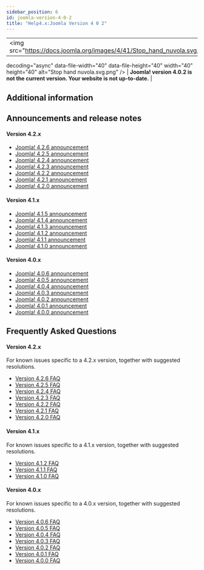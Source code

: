 ```yaml
---
sidebar_position: 6
id: joomla-version-4-0-2
title: "Help4.x:Joomla Version 4 0 2"
---
```

|                                                                         |                                                                                       |
|-------------------------------------------------------------------------|---------------------------------------------------------------------------------------|
| <img src="https://docs.joomla.org/images/4/41/Stop_hand_nuvola.svg.png" 
 decoding="async" data-file-width="40" data-file-height="40" width="40"   
 height="40" alt="Stop hand nuvola.svg.png" />                            | **Joomla! version 4.0.2 is not the current version. Your website is not up-to-date.** |

## Additional information

## Announcements and release notes

#### Version 4.2.x

- <a
  href="https://www.joomla.org/announcements/release-news/5875-joomla-4-2-6-bug-fix-release.html"
  class="external text" target="_blank" rel="noreferrer noopener">Joomla!
  4.2.6 announcement</a>
- <a
  href="https://www.joomla.org/announcements/release-news/5873-joomla-4-2-5-security-and-bug-fix-release.html"
  class="external text" target="_blank" rel="noreferrer noopener">Joomla!
  4.2.5 announcement</a>
- <a
  href="https://www.joomla.org/announcements/release-news/5870-joomla-4-2-4-security-release.html"
  class="external text" target="_blank" rel="noreferrer noopener">Joomla!
  4.2.4 announcement</a>
- <a
  href="https://www.joomla.org/announcements/release-news/5869-joomla-4-2-3-bug-fix-release.html"
  class="external text" target="_blank" rel="noreferrer noopener">Joomla!
  4.2.3 announcement</a>
- <a
  href="https://www.joomla.org/announcements/release-news/5867-joomla-4-2-2-bug-fix-release.html"
  class="external text" target="_blank" rel="noreferrer noopener">Joomla!
  4.2.2 announcement</a>
- <a
  href="https://www.joomla.org/announcements/release-news/5866-joomla-4-2-1-release.html"
  class="external text" target="_blank" rel="noreferrer noopener">Joomla!
  4.2.1 announcement</a>
- <a
  href="https://www.joomla.org/announcements/release-news/5865-joomla-4-2-release.html"
  class="external text" target="_blank" rel="noreferrer noopener">Joomla!
  4.2.0 announcement</a>

#### Version 4.1.x

- <a
  href="https://www.joomla.org/announcements/release-news/5861-joomla-4-1-5-and-3-10-10-release.html"
  class="external text" target="_blank" rel="noreferrer noopener">Joomla!
  4.1.5 announcement</a>
- <a
  href="https://www.joomla.org/announcements/release-news/5860-joomla-4-1-4.html"
  class="external text" target="_blank" rel="noreferrer noopener">Joomla!
  4.1.4 announcement</a>
- <a
  href="https://www.joomla.org/announcements/release-news/5859-joomla-4-1-3-and-3-10-9-release.html"
  class="external text" target="_blank" rel="noreferrer noopener">Joomla!
  4.1.3 announcement</a>
- <a
  href="https://www.joomla.org/announcements/release-news/5858-joomla-4-1-2-and-3-10-8-release.html"
  class="external text" target="_blank" rel="noreferrer noopener">Joomla!
  4.1.2 announcement</a>
- <a
  href="https://www.joomla.org/announcements/release-news/5857-joomla-4-1-1-and-3-10-7-release.html"
  class="external text" target="_blank" rel="noreferrer noopener">Joomla!
  4.1.1 announcement</a>
- <a
  href="https://www.joomla.org/announcements/release-news/5855-joomla-4-1-0-stable-new-standards-in-accessible-website-design.html"
  class="external text" target="_blank" rel="noreferrer noopener">Joomla!
  4.1.0 announcement</a>

#### Version 4.0.x

- <a
  href="https://www.joomla.org/announcements/release-news/5852-joomla-4-0-6-and-joomla-3-10-5-are-here.html"
  class="external text" target="_blank" rel="noreferrer noopener">Joomla!
  4.0.6 announcement</a>
- <a
  href="https://www.joomla.org/announcements/release-news/5851-joomla-4-0-5-and-joomla-3-10-4-are-here.html"
  class="external text" target="_blank" rel="noreferrer noopener">Joomla!
  4.0.5 announcement</a>
- <a
  href="https://www.joomla.org/announcements/release-news/5849-joomla-4-0-4-and-joomla-3-10-3-are-here.html"
  class="external text" target="_blank" rel="noreferrer noopener">Joomla!
  4.0.4 announcement</a>
- <a
  href="https://www.joomla.org/announcements/release-news/5848-joomla-4-0-3-and-joomla-3-10-2-are-here.html"
  class="external text" target="_blank" rel="noreferrer noopener">Joomla!
  4.0.3 announcement</a>
- <a
  href="https://www.joomla.org/announcements/release-news/5847-joomla-4-0-2-bug-fix.html"
  class="external text" target="_blank" rel="noreferrer noopener">Joomla!
  4.0.2 announcement</a>
- <a
  href="https://www.joomla.org/announcements/release-news/5846-joomla-4-0-1-and-joomla-3-10-1-are-here.html"
  class="external text" target="_blank" rel="noreferrer noopener">Joomla!
  4.0.1 announcement</a>
- <a
  href="https://www.joomla.org/announcements/release-news/5845-joomla-4-0-and-joomla-3-10-are-here.html"
  class="external text" target="_blank" rel="noreferrer noopener">Joomla!
  4.0.0 announcement</a>

## Frequently Asked Questions

#### Version 4.2.x

For known issues specific to a 4.2.x version, together with suggested
resolutions.

- [Version 4.2.6
  FAQ](https://docs.joomla.org/:Category:Version_4.2.6_FAQ "Special:MyLanguage/:Category:Version 4.2.6 FAQ")
- [Version 4.2.5
  FAQ](https://docs.joomla.org/:Category:Version_4.2.5_FAQ "Special:MyLanguage/:Category:Version 4.2.5 FAQ")
- [Version 4.2.4
  FAQ](https://docs.joomla.org/:Category:Version_4.2.4_FAQ "Special:MyLanguage/:Category:Version 4.2.4 FAQ")
- [Version 4.2.3
  FAQ](https://docs.joomla.org/:Category:Version_4.2.3_FAQ "Special:MyLanguage/:Category:Version 4.2.3 FAQ")
- [Version 4.2.2
  FAQ](https://docs.joomla.org/:Category:Version_4.2.2_FAQ "Special:MyLanguage/:Category:Version 4.2.2 FAQ")
- [Version 4.2.1
  FAQ](https://docs.joomla.org/:Category:Version_4.2.1_FAQ "Special:MyLanguage/:Category:Version 4.2.1 FAQ")
- [Version 4.2.0
  FAQ](https://docs.joomla.org/:Category:Version_4.2.0_FAQ "Special:MyLanguage/:Category:Version 4.2.0 FAQ")

#### Version 4.1.x

For known issues specific to a 4.1.x version, together with suggested
resolutions.

- [Version 4.1.2
  FAQ](https://docs.joomla.org/:Category:Version_4.1.2_FAQ "Special:MyLanguage/:Category:Version 4.1.2 FAQ")
- [Version 4.1.1
  FAQ](https://docs.joomla.org/:Category:Version_4.1.1_FAQ "Special:MyLanguage/:Category:Version 4.1.1 FAQ")
- [Version 4.1.0
  FAQ](https://docs.joomla.org/:Category:Version_4.1.0_FAQ "Special:MyLanguage/:Category:Version 4.1.0 FAQ")

#### Version 4.0.x

For known issues specific to a 4.0.x version, together with suggested
resolutions.

- [Version 4.0.6
  FAQ](https://docs.joomla.org/:Category:Version_4.0.6_FAQ "Special:MyLanguage/:Category:Version 4.0.6 FAQ")
- [Version 4.0.5
  FAQ](https://docs.joomla.org/:Category:Version_4.0.5_FAQ "Special:MyLanguage/:Category:Version 4.0.5 FAQ")
- [Version 4.0.4
  FAQ](https://docs.joomla.org/:Category:Version_4.0.4_FAQ "Special:MyLanguage/:Category:Version 4.0.4 FAQ")
- [Version 4.0.3
  FAQ](https://docs.joomla.org/:Category:Version_4.0.3_FAQ "Special:MyLanguage/:Category:Version 4.0.3 FAQ")
- [Version 4.0.2
  FAQ](https://docs.joomla.org/:Category:Version_4.0.2_FAQ "Special:MyLanguage/:Category:Version 4.0.2 FAQ")
- [Version 4.0.1
  FAQ](https://docs.joomla.org/:Category:Version_4.0.1_FAQ "Special:MyLanguage/:Category:Version 4.0.1 FAQ")
- [Version 4.0.0
  FAQ](https://docs.joomla.org/:Category:Version_4.0.0_FAQ "Special:MyLanguage/:Category:Version 4.0.0 FAQ")
